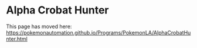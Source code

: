 # Alpha Crobat Hunter

This page has moved here: https://pokemonautomation.github.io/Programs/PokemonLA/AlphaCrobatHunter.html

